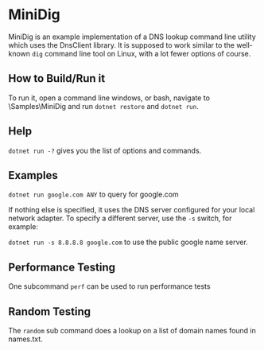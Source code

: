 ﻿# MiniDig 
MiniDig is an example implementation of a DNS lookup command line utility which uses the DnsClient library.
It is supposed to work similar to the well-known `dig` command line tool on Linux, with a lot fewer options of course.

## How to Build/Run it
To run it, open a command line windows, or bash, navigate to \Samples\MiniDig and run `dotnet restore` and `dotnet run`.

## Help
`dotnet run -?` gives you the list of options and commands.

## Examples
`dotnet run google.com ANY` to query for google.com

If nothing else is specified, it uses the DNS server configured for your local network adapter.
To specify a different server, use the `-s` switch, for example:

`dotnet run -s 8.8.8.8 google.com` to use the public google name server.

## Performance Testing
One subcommand `perf` can be used to run performance tests

## Random Testing
The `random` sub command does a lookup on a list of domain names found in names.txt.